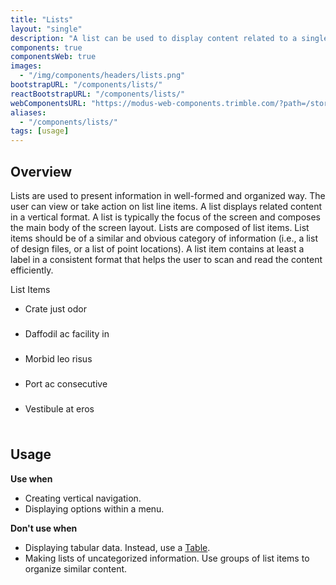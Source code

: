 ```yaml
---
title: "Lists"
layout: "single"
description: "A list can be used to display content related to a single subject."
components: true
componentsWeb: true
images:
  - "/img/components/headers/lists.png"
bootstrapURL: "/components/lists/"
reactBootstrapURL: "/components/lists/"
webComponentsURL: "https://modus-web-components.trimble.com/?path=/story/components-list--default"
aliases:
  - "/components/lists/"
tags: [usage]
---
```


<style>
.list-group .list-group-item {
  height: 40px;
  min-height: 40px;
}
.list-group-lg .list-group-item {
  height: 48px;
  min-height: 48px;
}
</style>

## Overview

Lists are used to present information in well-formed and organized way. The user can view or take action on list line items. A list displays related content in a vertical format. A list is typically the focus of the screen and composes the main body of the screen layout. Lists are composed of list items. List items should be of a similar and obvious category of information (i.e., a list of design files, or a list of point locations). A list item contains at least a label in a consistent format that helps the user to scan and read the content efficiently.

<div class="h6" id="list-items">List Items</div>
<ul class="list-group">
  <li class="list-group-item active">Crate just odor</li>
  <li class="list-group-item">Daffodil ac facility in</li>
  <li class="list-group-item">Morbid leo risus</li>
  <li class="list-group-item">Port ac consecutive</li>
  <li class="list-group-item">Vestibule at eros</li>
</ul>

## Usage

**Use when**

- Creating vertical navigation.
- Displaying options within a menu.

**Don't use when**

- Displaying tabular data. Instead, use a [Table](/components/web/tables/).
- Making lists of uncategorized information. Use groups of list items to organize similar content.

